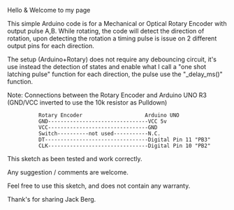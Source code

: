 Hello & Welcome to my page

This simple Arduino code is for a Mechanical or Optical Rotary Encoder with output pulse A,B.
While rotating, the code will detect the direction of rotation, upon detecting the rotation
a timing pulse is issue on 2 different output pins for each direction.

The setup (Arduino+Rotary) does not require any debouncing circuit, it's use instead
the detection of states and enable what I call a "one shot latching pulse" function
for each direction, the pulse use the  "_delay_ms()" function.

Note: Connections between the Rotary Encoder and Arduino UNO R3
      (GND/VCC inverted to use the 10k resistor as Pulldown)

              Rotary Encoder                    Arduino UNO
              GND--------------------------------VCC 5v  
              VCC--------------------------------GND  
              Switch----------not used-----------N.C.
              DT---------------------------------Digital Pin 11 "PB3"
              CLK--------------------------------Digital Pin 10 "PB2"
              
This sketch as been tested and work correctly.

Any suggestion / comments are welcome.

Feel free to use this sketch, and does not contain any warranty.

Thank's for sharing
Jack Berg.
